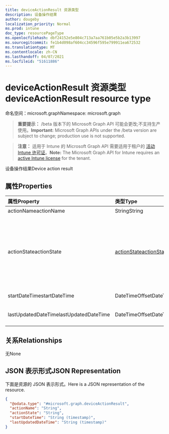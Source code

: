 ```yaml
---
title: deviceActionResult 资源类型
description: 设备操作结果
author: dougeby
localization_priority: Normal
ms.prod: intune
doc_type: resourcePageType
ms.openlocfilehash: dbf24152e5e804c713a7aa761b05e5b2a3b13997
ms.sourcegitcommit: fe1b4d098af604cc34596f595e799911ea672532
ms.translationtype: MT
ms.contentlocale: zh-CN
ms.lasthandoff: 04/07/2021
ms.locfileid: "51611886"
---
```

# <a name="deviceactionresult-resource-type"></a><span data-ttu-id="6b6ee-103">deviceActionResult 资源类型</span><span class="sxs-lookup"><span data-stu-id="6b6ee-103">deviceActionResult resource type</span></span>

<span data-ttu-id="6b6ee-104">命名空间：microsoft.graph</span><span class="sxs-lookup"><span data-stu-id="6b6ee-104">Namespace: microsoft.graph</span></span>

> <span data-ttu-id="6b6ee-105">**重要提示：** /beta 版本下的 Microsoft Graph API 可能会更改;不支持生产使用。</span><span class="sxs-lookup"><span data-stu-id="6b6ee-105">**Important:** Microsoft Graph APIs under the /beta version are subject to change; production use is not supported.</span></span>

> <span data-ttu-id="6b6ee-106">**注意：** 适用于 Intune 的 Microsoft Graph API 需要适用于租户的 [活动 Intune 许可证](https://go.microsoft.com/fwlink/?linkid=839381)。</span><span class="sxs-lookup"><span data-stu-id="6b6ee-106">**Note:** The Microsoft Graph API for Intune requires an [active Intune license](https://go.microsoft.com/fwlink/?linkid=839381) for the tenant.</span></span>

<span data-ttu-id="6b6ee-107">设备操作结果</span><span class="sxs-lookup"><span data-stu-id="6b6ee-107">Device action result</span></span>

## <a name="properties"></a><span data-ttu-id="6b6ee-108">属性</span><span class="sxs-lookup"><span data-stu-id="6b6ee-108">Properties</span></span>
|<span data-ttu-id="6b6ee-109">属性</span><span class="sxs-lookup"><span data-stu-id="6b6ee-109">Property</span></span>|<span data-ttu-id="6b6ee-110">类型</span><span class="sxs-lookup"><span data-stu-id="6b6ee-110">Type</span></span>|<span data-ttu-id="6b6ee-111">Description</span><span class="sxs-lookup"><span data-stu-id="6b6ee-111">Description</span></span>|
|:---|:---|:---|
|<span data-ttu-id="6b6ee-112">actionName</span><span class="sxs-lookup"><span data-stu-id="6b6ee-112">actionName</span></span>|<span data-ttu-id="6b6ee-113">String</span><span class="sxs-lookup"><span data-stu-id="6b6ee-113">String</span></span>|<span data-ttu-id="6b6ee-114">操作名</span><span class="sxs-lookup"><span data-stu-id="6b6ee-114">Action name</span></span>|
|<span data-ttu-id="6b6ee-115">actionState</span><span class="sxs-lookup"><span data-stu-id="6b6ee-115">actionState</span></span>|[<span data-ttu-id="6b6ee-116">actionState</span><span class="sxs-lookup"><span data-stu-id="6b6ee-116">actionState</span></span>](../resources/intune-devices-actionstate.md)|<span data-ttu-id="6b6ee-117">操作的状态。</span><span class="sxs-lookup"><span data-stu-id="6b6ee-117">State of the action.</span></span> <span data-ttu-id="6b6ee-118">可取值为：`none`、`pending`、`canceled`、`active`、`done`、`failed` 或 `notSupported`。</span><span class="sxs-lookup"><span data-stu-id="6b6ee-118">Possible values are: `none`, `pending`, `canceled`, `active`, `done`, `failed`, `notSupported`.</span></span>|
|<span data-ttu-id="6b6ee-119">startDateTime</span><span class="sxs-lookup"><span data-stu-id="6b6ee-119">startDateTime</span></span>|<span data-ttu-id="6b6ee-120">DateTimeOffset</span><span class="sxs-lookup"><span data-stu-id="6b6ee-120">DateTimeOffset</span></span>|<span data-ttu-id="6b6ee-121">初始化操作的时间</span><span class="sxs-lookup"><span data-stu-id="6b6ee-121">Time the action was initiated</span></span>|
|<span data-ttu-id="6b6ee-122">lastUpdatedDateTime</span><span class="sxs-lookup"><span data-stu-id="6b6ee-122">lastUpdatedDateTime</span></span>|<span data-ttu-id="6b6ee-123">DateTimeOffset</span><span class="sxs-lookup"><span data-stu-id="6b6ee-123">DateTimeOffset</span></span>|<span data-ttu-id="6b6ee-124">操作状态上次更新的时间</span><span class="sxs-lookup"><span data-stu-id="6b6ee-124">Time the action state was last updated</span></span>|

## <a name="relationships"></a><span data-ttu-id="6b6ee-125">关系</span><span class="sxs-lookup"><span data-stu-id="6b6ee-125">Relationships</span></span>
<span data-ttu-id="6b6ee-126">无</span><span class="sxs-lookup"><span data-stu-id="6b6ee-126">None</span></span>

## <a name="json-representation"></a><span data-ttu-id="6b6ee-127">JSON 表示形式</span><span class="sxs-lookup"><span data-stu-id="6b6ee-127">JSON Representation</span></span>
<span data-ttu-id="6b6ee-128">下面是资源的 JSON 表示形式。</span><span class="sxs-lookup"><span data-stu-id="6b6ee-128">Here is a JSON representation of the resource.</span></span>
<!-- {
  "blockType": "resource",
  "@odata.type": "microsoft.graph.deviceActionResult"
}
-->
``` json
{
  "@odata.type": "#microsoft.graph.deviceActionResult",
  "actionName": "String",
  "actionState": "String",
  "startDateTime": "String (timestamp)",
  "lastUpdatedDateTime": "String (timestamp)"
}
```




